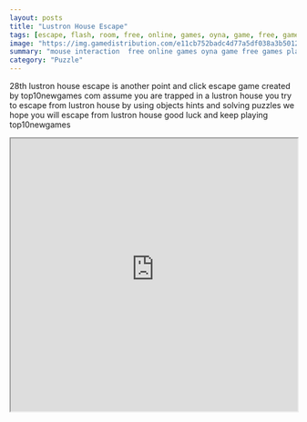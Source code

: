 ```yaml
---
layout: posts
title: "Lustron House Escape"
tags: [escape, flash, room, free, online, games, oyna, game, free, games, play, play, games]
image: "https://img.gamedistribution.com/e11cb752badc4d77a5df038a3b5012aa.jpg"
summary: "mouse interaction  free online games oyna game free games play play games"
category: "Puzzle"
---
```


28th lustron house escape is another point and click escape game created by top10newgames com assume you are trapped in a lustron house you try to escape from lustron house by using objects hints and solving puzzles we hope you will escape from lustron house good luck and keep playing top10newgames

<iframe width="100%" height="480px;" src="https://flash.gamedistribution.com?game=e11cb752badc4d77a5df038a3b5012aa"></iframe>